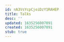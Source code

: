 ```yaml
---
id: nA3VsYcpCjoiDzY1RAHEP
title: Talks
desc: ''
updated: 1635256007091
created: 1635256007091
stub: true
---
```


